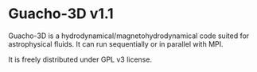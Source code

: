 # Guacho-3D v1.1
Guacho-3D is a hydrodynamical/magnetohydrodynamical code suited for astrophysical fluids. 
It can run sequentially or in parallel with MPI.


It is freely distributed under GPL v3 license.
